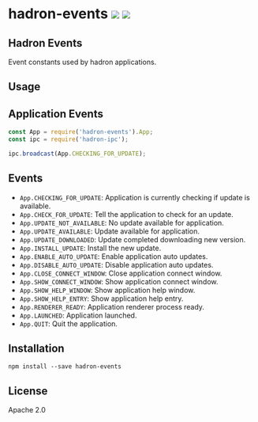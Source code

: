 # hadron-events [![][travis_img]][travis_url] [![][npm_img]][npm_url]

Hadron Events
-------------

Event constants used by hadron applications.

## Usage

Application Events
------------------

```javascript
const App = require('hadron-events').App;
const ipc = require('hadron-ipc');

ipc.broadcast(App.CHECKING_FOR_UPDATE);

```

## Events

- `App.CHECKING_FOR_UPDATE`: Application is currently checking if update is available.
- `App.CHECK_FOR_UPDATE`: Tell the application to check for an update.
- `App.UPDATE_NOT_AVAILABLE`: No update available for application.
- `App.UPDATE_AVAILABLE`: Update available for application.
- `App.UPDATE_DOWNLOADED`: Update completed downloading new version.
- `App.INSTALL_UPDATE`: Install the new update.
- `App.ENABLE_AUTO_UPDATE`: Enable application auto updates.
- `App.DISABLE_AUTO_UPDATE`: Disable application auto updates.
- `App.CLOSE_CONNECT_WINDOW`: Close application connect window.
- `App.SHOW_CONNECT_WINDOW`: Show application connect window.
- `App.SHOW_HELP_WINDOW`: Show application help window.
- `App.SHOW_HELP_ENTRY`: Show application help entry.
- `App.RENDERER_READY`: Application renderer process ready.
- `App.LAUNCHED`: Application launched.
- `App.QUIT`: Quit the application.

## Installation

```
npm install --save hadron-events
```

## License

Apache 2.0

[travis_img]: https://img.shields.io/travis/mongodb-js/hadron-events.svg?style=flat-square
[travis_url]: https://travis-ci.org/mongodb-js/hadron-events
[npm_img]: https://img.shields.io/npm/v/hadron-events.svg?style=flat-square
[npm_url]: https://www.npmjs.org/package/hadron-events
